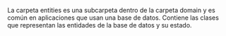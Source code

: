 La carpeta entities es una subcarpeta dentro de la carpeta domain y es común en aplicaciones que usan una base de datos. Contiene las clases que representan las entidades de la base de datos y su estado.
